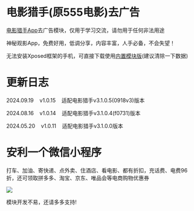 # 电影猎手(原555电影)去广告

[电影猎手App](https://dyls1.bond)去广告模块，仅用于学习交流，请勿用于任何非法用途

神秘观影App，免费好用，低调分享，内容丰富，人手必备，不会失望！

无法安装Xposed框架的手机，可直接下载使用[内置模块版](https://www.123pan.com/s/XY3fjv-hl9Kd)(建议清除一下数据)

# 更新日志

2024.09.19&nbsp;&nbsp;&nbsp;&nbsp;v1.0.15&nbsp;&nbsp;&nbsp;&nbsp;适配电影猎手v3.1.0.5(0918v3)版本

2024.08.16&nbsp;&nbsp;&nbsp;&nbsp;v1.0.14&nbsp;&nbsp;&nbsp;&nbsp;适配电影猎手v3.1.0.4(f0731)版本

2024.05.20&nbsp;&nbsp;&nbsp;&nbsp;v1.0.11&nbsp;&nbsp;&nbsp;&nbsp;适配电影猎手v3.1.0.0版本

# 安利一个微信小程序

打车、加油、寄快递、点外卖、住酒店、看电影、都有折扣，充话费、电费96折，还可领取拼多多、淘宝、京东、唯品会等电商购物优惠券

![](https://gitee.com/guangzishushu/image_hosting/raw/master/pictures/stsh.png)

模块开发不易，还请多多支持!


